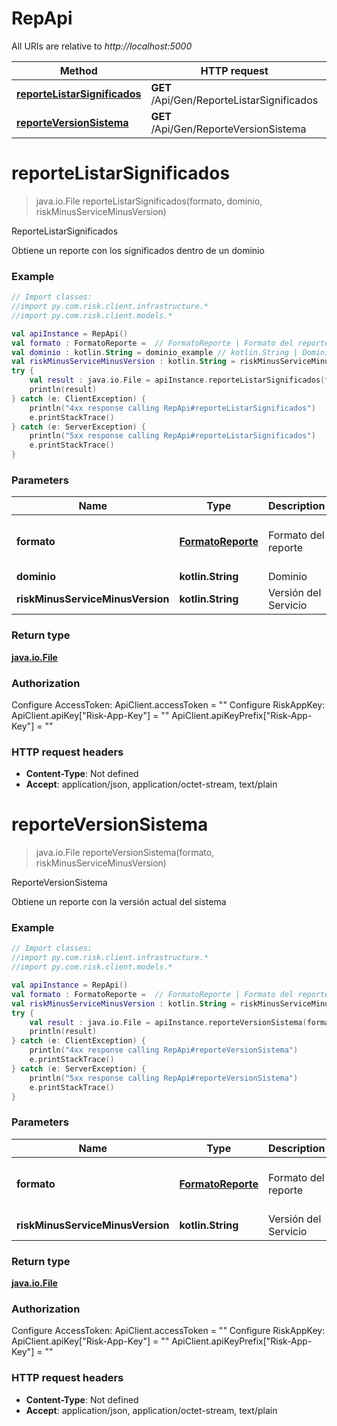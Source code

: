 # RepApi

All URIs are relative to *http://localhost:5000*

Method | HTTP request | Description
------------- | ------------- | -------------
[**reporteListarSignificados**](RepApi.md#reporteListarSignificados) | **GET** /Api/Gen/ReporteListarSignificados | ReporteListarSignificados
[**reporteVersionSistema**](RepApi.md#reporteVersionSistema) | **GET** /Api/Gen/ReporteVersionSistema | ReporteVersionSistema


<a name="reporteListarSignificados"></a>
# **reporteListarSignificados**
> java.io.File reporteListarSignificados(formato, dominio, riskMinusServiceMinusVersion)

ReporteListarSignificados

Obtiene un reporte con los significados dentro de un dominio

### Example
```kotlin
// Import classes:
//import py.com.risk.client.infrastructure.*
//import py.com.risk.client.models.*

val apiInstance = RepApi()
val formato : FormatoReporte =  // FormatoReporte | Formato del reporte
val dominio : kotlin.String = dominio_example // kotlin.String | Dominio
val riskMinusServiceMinusVersion : kotlin.String = riskMinusServiceMinusVersion_example // kotlin.String | Versión del Servicio
try {
    val result : java.io.File = apiInstance.reporteListarSignificados(formato, dominio, riskMinusServiceMinusVersion)
    println(result)
} catch (e: ClientException) {
    println("4xx response calling RepApi#reporteListarSignificados")
    e.printStackTrace()
} catch (e: ServerException) {
    println("5xx response calling RepApi#reporteListarSignificados")
    e.printStackTrace()
}
```

### Parameters

Name | Type | Description  | Notes
------------- | ------------- | ------------- | -------------
 **formato** | [**FormatoReporte**](.md)| Formato del reporte | [enum: Pdf, Docx, Xlsx, Txt]
 **dominio** | **kotlin.String**| Dominio | [optional]
 **riskMinusServiceMinusVersion** | **kotlin.String**| Versión del Servicio | [optional]

### Return type

[**java.io.File**](java.io.File.md)

### Authorization


Configure AccessToken:
    ApiClient.accessToken = ""
Configure RiskAppKey:
    ApiClient.apiKey["Risk-App-Key"] = ""
    ApiClient.apiKeyPrefix["Risk-App-Key"] = ""

### HTTP request headers

 - **Content-Type**: Not defined
 - **Accept**: application/json, application/octet-stream, text/plain

<a name="reporteVersionSistema"></a>
# **reporteVersionSistema**
> java.io.File reporteVersionSistema(formato, riskMinusServiceMinusVersion)

ReporteVersionSistema

Obtiene un reporte con la versión actual del sistema

### Example
```kotlin
// Import classes:
//import py.com.risk.client.infrastructure.*
//import py.com.risk.client.models.*

val apiInstance = RepApi()
val formato : FormatoReporte =  // FormatoReporte | Formato del reporte
val riskMinusServiceMinusVersion : kotlin.String = riskMinusServiceMinusVersion_example // kotlin.String | Versión del Servicio
try {
    val result : java.io.File = apiInstance.reporteVersionSistema(formato, riskMinusServiceMinusVersion)
    println(result)
} catch (e: ClientException) {
    println("4xx response calling RepApi#reporteVersionSistema")
    e.printStackTrace()
} catch (e: ServerException) {
    println("5xx response calling RepApi#reporteVersionSistema")
    e.printStackTrace()
}
```

### Parameters

Name | Type | Description  | Notes
------------- | ------------- | ------------- | -------------
 **formato** | [**FormatoReporte**](.md)| Formato del reporte | [enum: Pdf, Docx, Xlsx, Txt]
 **riskMinusServiceMinusVersion** | **kotlin.String**| Versión del Servicio | [optional]

### Return type

[**java.io.File**](java.io.File.md)

### Authorization


Configure AccessToken:
    ApiClient.accessToken = ""
Configure RiskAppKey:
    ApiClient.apiKey["Risk-App-Key"] = ""
    ApiClient.apiKeyPrefix["Risk-App-Key"] = ""

### HTTP request headers

 - **Content-Type**: Not defined
 - **Accept**: application/json, application/octet-stream, text/plain

